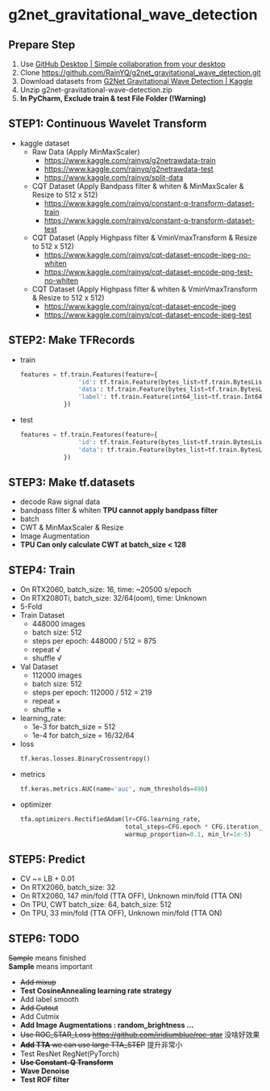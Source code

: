 # g2net_gravitational_wave_detection
## Prepare Step
1. Use [GitHub Desktop | Simple collaboration from your desktop](https://desktop.github.com/)
2. Clone https://github.com/RainYQ/g2net_gravitational_wave_detection.git
3. Download datasets from [G2Net Gravitational Wave Detection | Kaggle](https://www.kaggle.com/c/g2net-gravitational-wave-detection/data)
4. Unzip g2net-gravitational-wave-detection.zip
5. **In PyCharm, Exclude train & test File Folder (!Warning)**
## STEP1: Continuous Wavelet Transform
* kaggle dataset
  * Raw Data (Apply MinMaxScaler)
    * https://www.kaggle.com/rainyq/g2netrawdata-train
    * https://www.kaggle.com/rainyq/g2netrawdata-test
    * https://www.kaggle.com/rainyq/split-data
  * CQT Dataset (Apply Bandpass filter & whiten & MinMaxScaler & Resize to 512 x 512)
    * https://www.kaggle.com/rainyq/constant-q-transform-dataset-train
    * https://www.kaggle.com/rainyq/constant-q-transform-dataset-test
  * CQT Dataset (Apply Highpass filter & VminVmaxTransform & Resize to 512 x 512)
    * https://www.kaggle.com/rainyq/cqt-dataset-encode-jpeg-no-whiten
    * https://www.kaggle.com/rainyq/cqt-dataset-encode-png-test-no-whiten
  * CQT Dataset (Apply Highpass filter & whiten & VminVmaxTransform & Resize to 512 x 512)
    * https://www.kaggle.com/rainyq/cqt-dataset-encode-jpeg
    * https://www.kaggle.com/rainyq/cqt-dataset-encode-jpeg-test
## STEP2: Make TFRecords
* train <br/>
  ```python
  features = tf.train.Features(feature={
                  'id': tf.train.Feature(bytes_list=tf.train.BytesList(value=[id.encode('utf-8')])),
                  'data': tf.train.Feature(bytes_list=tf.train.BytesList(value=[raw])),
                  'label': tf.train.Feature(int64_list=tf.train.Int64List(value=[label]))
              })
  ```
* test <br/>
  ```python
  features = tf.train.Features(feature={
                  'id': tf.train.Feature(bytes_list=tf.train.BytesList(value=[id.encode('utf-8')])),
                  'data': tf.train.Feature(bytes_list=tf.train.BytesList(value=[raw]))
              })
  ```
## STEP3: Make tf.datasets
* decode Raw signal data
* bandpass filter & whiten **TPU cannot apply bandpass filter**
* batch
* CWT & MinMaxScaler & Resize
* Image Augmentation
* **TPU Can only calculate CWT at batch_size < 128**

## STEP4: Train
* On RTX2060, batch_size: 16, time: ~20500 s/epoch
* On RTX2080Ti, batch_size: 32/64(oom), time: Unknown
* 5-Fold
* Train Dataset
  * 448000 images
  * batch size: 512
  * steps per epoch: 448000 / 512 = 875
  * repeat √
  * shuffle √
* Val Dataset
  * 112000 images
  * batch size: 512
  * steps per epoch: 112000 / 512 = 219
  * repeat ×
  * shuffle ×
* learning_rate: 
  * 1e-3 for batch_size = 512
  * 1e-4 for batch_size = 16/32/64
* loss
  ```python
  tf.keras.losses.BinaryCrossentropy()
  ```
* metrics
  ```python
  tf.keras.metrics.AUC(name='auc', num_thresholds=498)
  ```
* optimizer
  ```python
  tfa.optimizers.RectifiedAdam(lr=CFG.learning_rate, 
                               total_steps=CFG.epoch * CFG.iteration_per_epoch, 
                               warmup_proportion=0.1, min_lr=1e-5)
  ```
## STEP5: Predict
* CV ~= LB + 0.01
* On RTX2060, batch_size: 32
* On RTX2060, 147 min/fold (TTA OFF), Unknown min/fold (TTA ON)
* On TPU, CWT batch_size: 64, batch_size: 512
* On TPU, 33 min/fold (TTA OFF), Unknown min/fold (TTA ON)

## STEP6: TODO
~~Sample~~ means finished <br/>
**Sample** means important <br/>
* ~~Add mixup~~
* **Test CosineAnnealing learning rate strategy**
* Add label smooth
* ~~Add Cutout~~
* Add Cutmix
* **Add Image Augmentations : random_brightness ...**
* ~~Use ROC_STAR_Loss https://github.com/iridiumblue/roc-star~~ 没啥好效果
* ~~**Add TTA** we can use large TTA_STEP~~ 提升非常小
* Test ResNet RegNet(PyTorch)
* ~~**Use Constant-Q Transform**~~
* **Wave Denoise**
* **Test ROF filter**